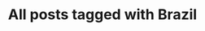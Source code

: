---
layout: tag
title: "All posts tagged with Brazil"
permalink: /weblog/tags/brazil/
taxonomy: Brazil
---